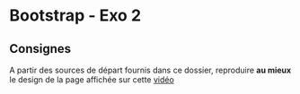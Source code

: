 # Bootstrap - Exo 2

## Consignes
A partir des sources de départ fournis dans ce dossier, reproduire __au mieux__ le design de la page affichée sur cette [vidéo](https://youtu.be/WGkXfbnbWf8)